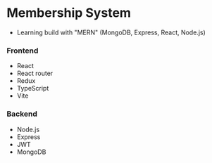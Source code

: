 # Membership System
- Learning build with "MERN" (MongoDB, Express, React, Node.js)


### Frontend
- React
- React router
- Redux
- TypeScript
- Vite

### Backend
- Node.js
- Express
- JWT
- MongoDB
